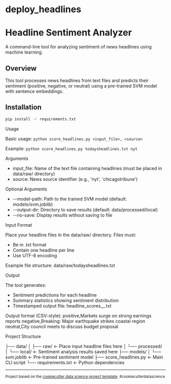 deploy_headlines
==============================

  # Headline Sentiment Analyzer

  A command-line tool for analyzing sentiment of news headlines using machine learning.

  ## Overview

  This tool processes news headlines from text files and predicts their sentiment (positive, negative, or neutral) using a
  pre-trained SVM model with sentence embeddings.

  ## Installation

  ```bash
  pip install -r requirements.txt
  ```

  Usage

  Basic usage:
  `python score_headlines.py <input_file>, <source>`

  Example:
  `python score_headlines.py todaysheadlines.txt nyt`

  Arguments

  - input_file: Name of the text file containing headlines (must be placed in data/raw/ directory)
  - source: News source identifier (e.g., 'nyt', 'chicagotribune')

  Optional Arguments

  - --model-path: Path to the trained SVM model (default: models/svm.joblib)
  - --output-dir: Directory to save results (default: data/processed/local)
  - --no-save: Display results without saving to file

  Input Format

  Place your headline files in the data/raw/ directory. Files must:
  - Be in .txt format
  - Contain one headline per line
  - Use UTF-8 encoding

  Example file structure:
  data/raw/todaysheadlines.txt

  Output

  The tool generates:
  - Sentiment predictions for each headline
  - Summary statistics showing sentiment distribution
  - Timestamped output file: headline_scores_<source>_<timestamp>.txt

  Output format (CSV-style):
  positive,Markets surge on strong earnings reports
  negative,Breaking: Major earthquake strikes coastal region
  neutral,City council meets to discuss budget proposal

  Project Structure

  ├── data/
  │   ├── raw/           <- Place input headline files here
  │   └── processed/
  │       └── local/     <- Sentiment analysis results saved here
  ├── models/
  │   └── svm.joblib     <- Pre-trained sentiment model
  ├── score_headlines.py <- Main CLI script
  └── requirements.txt   <- Python dependencies

--------

<p><small>Project based on the <a target="_blank" href="https://drivendata.github.io/cookiecutter-data-science/">cookiecutter data science project template</a>. #cookiecutterdatascience</small></p>
